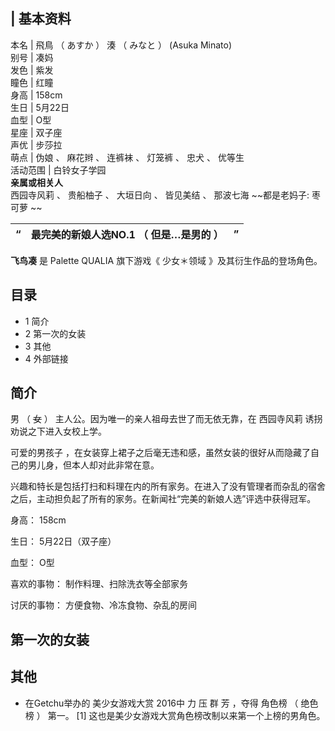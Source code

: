 |  **基本资料**  
---  
本名  |  飛鳥  （  あすか  ）  湊  （  みなと  ）  (Asuka Minato)   
别号  |  凑妈   
发色  |  紫发   
瞳色  |  红瞳   
身高  |  158cm   
生日  |  5月22日   
血型  |  O型   
星座  |  双子座   
声优  |  步莎拉   
萌点  |  伪娘  、  麻花辫  、  连裤袜  、  灯笼裤  、  忠犬  、  优等生   
活动范围  |  白铃女子学园   
**亲属或相关人**  
西园寺风莉  、  贵船柚子  、  大垣日向  、  皆见美结  、  那波七海  ~~都是老妈子: 枣可萝  ~~  
  
|  “  |  最完美的新娘人选NO.1  （  但是…是男的  ）  |  ”   
---|---|---  
  
**飞鸟凑** 是  Palette QUALIA  旗下游戏《  少女＊领域  》及其衍生作品的登场角色。

##  目录

  * 1  简介 
  * 2  第一次的女装 
  * 3  其他 
  * 4  外部链接 

##  简介

男  （  ~~女~~ ）  主人公。因为唯一的亲人祖母去世了而无依无靠，在  西园寺风莉  诱拐劝说之下进入女校上学。

可爱的男孩子  ，在女装穿上裙子之后毫无违和感，虽然女装的很好从而隐藏了自己的男儿身，但本人却对此非常在意。

兴趣和特长是包括打扫和料理在内的所有家务。在进入了没有管理者而杂乱的宿舍之后，主动担负起了所有的家务。在新闻社“完美的新娘人选”评选中获得冠军。

身高：  158cm

生日：  5月22日（双子座）

血型：  O型

喜欢的事物：  制作料理、扫除洗衣等全部家务

讨厌的事物：  方便食物、冷冻食物、杂乱的房间

##  第一次的女装

##  其他

  * 在Getchu举办的  美少女游戏大赏  2016中  力  压  群  芳  ，夺得  角色榜  （  绝色榜  ）  第一。  [1]  这也是美少女游戏大赏角色榜改制以来第一个上榜的男角色。 